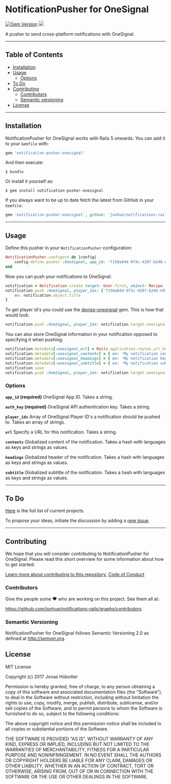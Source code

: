 # NotificationPusher for OneSignal

[![Gem Version](https://badge.fury.io/rb/notification-pusher-onesignal.svg)](https://badge.fury.io/rb/notification-pusher-onesignal) <img src="https://travis-ci.org/jonhue/notifications-rails.svg?branch=master" />

A pusher to send cross-platform notifications with OneSignal.

---

## Table of Contents

* [Installation](#installation)
* [Usage](#usage)
    * [Options](#options)
* [To Do](#to-do)
* [Contributing](#contributing)
    * [Contributors](#contributors)
    * [Semantic versioning](#semantic-versioning)
* [License](#license)

---

## Installation

NotificationPusher for OneSignal works with Rails 5 onwards. You can add it to your `Gemfile` with:

```ruby
gem 'notification-pusher-onesignal'
```

And then execute:

    $ bundle

Or install it yourself as:

    $ gem install notification-pusher-onesignal

If you always want to be up to date fetch the latest from GitHub in your `Gemfile`:

```ruby
gem 'notification-pusher-onesignal', github: 'jonhue/notifications-rails'
```

---

## Usage

Define this pusher in your `NotificationPusher` configuration:

```ruby
NotificationPusher.configure do |config|
    config.define_pusher :OneSignal, app_id: 'f158a844-9f3c-4207-b246-e93603b0a970', auth_key: 'kODc3N2ItOTNC00NGzOGYtMzI5OWQ3ZmQ'
end
```

Now you can push your notifications to OneSignal:

```ruby
notification = Notification.create target: User.first, object: Recipe.first
notification.push :OneSignal, player_ids: ['f158a844-9f3c-4207-b246-e93603b0a970'], url: Rails.application.routes.url_helpers.root_url, contents: {
    en: notification.object.title
}
```

To get player id's you could use the [devise-onesignal](https://github.com/jonhue/devise-onesignal) gem. This is how that would look:

```ruby
notification.push :OneSignal, player_ids: notification.target.onesignal_player_ids
```

You can also store OneSignal information in your notification opposed to specifying it when pushing:

```ruby
notification.metadata[:onesignal_url] = Rails.application.routes.url_helpers.root_url
notification.metadata[:onesignal_contents] = { en: 'My notification content' }
notification.metadata[:onesignal_headings] = { en: 'My notification header' }
notification.metadata[:onesignal_subtitle] = { en: 'My notification subtitle' }
notification.save
notification.push :OneSignal, player_ids: notification.target.onesignal_player_ids
```


### Options

**`app_id` (required)** OneSignal App ID. Takes a string.

**`auth_key` (required)** OneSignal API authentication key. Takes a string.

**`player_ids`** Array of OneSignal Player ID's a notification should be pushed to. Takes an array of strings.

**`url`** Specify a URL for this notification. Takes a string.

**`contents`** Globalized content of the notification. Takes a hash with languages as keys and strings as values.

**`headings`** Globalized header of the notification. Takes a hash with languages as keys and strings as values.

**`subtitle`** Globalized subtitle of the notification. Takes a hash with languages as keys and strings as values.

---

## To Do

[Here](https://github.com/jonhue/notifications-rails/projects/7) is the full list of current projects.

To propose your ideas, initiate the discussion by adding a [new issue](https://github.com/jonhue/notifications-rails/issues/new).

---

## Contributing

We hope that you will consider contributing to NotificationPusher for OneSignal. Please read this short overview for some information about how to get started:

[Learn more about contributing to this repository](https://github.com/jonhue/notifications-rails/blob/master/CONTRIBUTING.md), [Code of Conduct](https://github.com/jonhue/notifications-rails/blob/master/CODE_OF_CONDUCT.md)

### Contributors

Give the people some :heart: who are working on this project. See them all at:

https://github.com/jonhue/notifications-rails/graphs/contributors

### Semantic Versioning

NotificationPusher for OneSignal follows Semantic Versioning 2.0 as defined at http://semver.org.

## License

MIT License

Copyright (c) 2017 Jonas Hübotter

Permission is hereby granted, free of charge, to any person obtaining a copy
of this software and associated documentation files (the "Software"), to deal
in the Software without restriction, including without limitation the rights
to use, copy, modify, merge, publish, distribute, sublicense, and/or sell
copies of the Software, and to permit persons to whom the Software is
furnished to do so, subject to the following conditions:

The above copyright notice and this permission notice shall be included in all
copies or substantial portions of the Software.

THE SOFTWARE IS PROVIDED "AS IS", WITHOUT WARRANTY OF ANY KIND, EXPRESS OR
IMPLIED, INCLUDING BUT NOT LIMITED TO THE WARRANTIES OF MERCHANTABILITY,
FITNESS FOR A PARTICULAR PURPOSE AND NONINFRINGEMENT. IN NO EVENT SHALL THE
AUTHORS OR COPYRIGHT HOLDERS BE LIABLE FOR ANY CLAIM, DAMAGES OR OTHER
LIABILITY, WHETHER IN AN ACTION OF CONTRACT, TORT OR OTHERWISE, ARISING FROM,
OUT OF OR IN CONNECTION WITH THE SOFTWARE OR THE USE OR OTHER DEALINGS IN THE
SOFTWARE.
